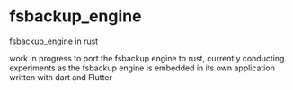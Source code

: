 # fsbackup_engine
fsbackup_engine in rust

work in progress to port the fsbackup engine to rust, currently conducting experiments as the fsbackup engine is embedded in its own application written with dart and Flutter
